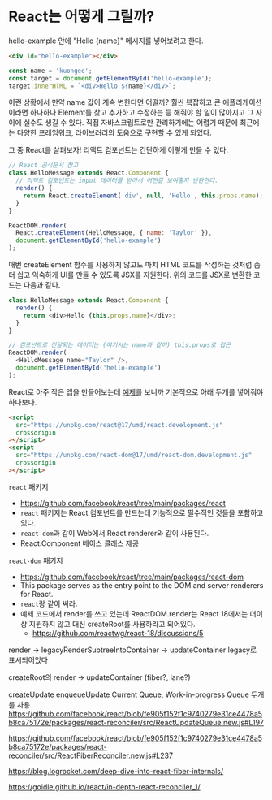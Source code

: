 # React는 어떻게 그릴까?

hello-example 안에 "Hello {name}" 메시지를 넣어보려고 한다.

```html
<div id="hello-example"></div>
```

```js
const name = 'kuongee';
const target = document.getElementById('hello-example');
target.innerHTML = `<div>Hello ${name}</div>`;
```

이런 상황에서 만약 name 값이 계속 변한다면 어떨까?
훨씬 복잡하고 큰 애플리케이션이라면 하나하나 Element를 찾고 추가하고 수정하는 등 해줘야 할 일이 많아지고 그 사이에 실수도 생길 수 있다.
직접 자바스크립트로만 관리하기에는 어렵기 때문에 최근에는 다양한 프레임워크, 라이브러리의 도움으로 구현할 수 있게 되었다.

그 중 React를 살펴보자!
리액트 컴포넌트는 간단하게 이렇게 만들 수 있다.

```js
// React 공식문서 참고
class HelloMessage extends React.Component {
  // 리액트 컴포넌트는 input 데이터를 받아서 어떤걸 보여줄지 반환한다.
  render() {
    return React.createElement('div', null, 'Hello', this.props.name);
  }
}

ReactDOM.render(
  React.createElement(HelloMessage, { name: 'Taylor' }),
  document.getElementById('hello-example')
);
```

매번 createElement 함수를 사용하지 않고도 마치 HTML 코드를 작성하는 것처럼 좀 더 쉽고 익숙하게 UI를 만들 수 있도록 JSX를 지원한다. 위의 코드를 JSX로 변환한 코드는 다음과 같다.

```js
class HelloMessage extends React.Component {
  render() {
    return <div>Hello {this.props.name}</div>;
  }
}

// 컴포넌트로 전달되는 데이터는 (여기서는 name과 같이) this.props로 접근
ReactDOM.render(
  <HelloMessage name="Taylor" />,
  document.getElementById('hello-example')
);
```

React로 아주 작은 앱을 만들어보는데 [예제](https://reactjs.org/docs/add-react-to-a-website.html)를 보니까 기본적으로 아래 두개를 넣어줘야 하나보다.

```html
<script
  src="https://unpkg.com/react@17/umd/react.development.js"
  crossorigin
></script>
<script
  src="https://unpkg.com/react-dom@17/umd/react-dom.development.js"
  crossorigin
></script>
```

`react` 패키지

- https://github.com/facebook/react/tree/main/packages/react
- `react` 패키지는 React 컴포넌트를 만드는데 기능적으로 필수적인 것들을 포함하고 있다.
- `react-dom`과 같이 Web에서 React renderer와 같이 사용된다.
- React.Component 베이스 클래스 제공

`react-dom` 패키지

- https://github.com/facebook/react/tree/main/packages/react-dom
- This package serves as the entry point to the DOM and server renderers for React.
- `react`랑 같이 써라.
- 예제 코드에서 render를 쓰고 있는데 ReactDOM.render는 React 18에서는 더이상 지원하지 않고 대신 createRoot를 사용하라고 되어있다.
  - https://github.com/reactwg/react-18/discussions/5

render -> legacyRenderSubtreeIntoContainer -> updateContainer
legacy로 표시되어있다

createRoot의 render -> updateContainer (fiber?, lane?)

createUpdate
enqueueUpdate
Current Queue, Work-in-progress Queue 두개를 사용
https://github.com/facebook/react/blob/fe905f152f1c9740279e31ce4478a5b8ca75172e/packages/react-reconciler/src/ReactUpdateQueue.new.js#L197

https://github.com/facebook/react/blob/fe905f152f1c9740279e31ce4478a5b8ca75172e/packages/react-reconciler/src/ReactFiberReconciler.new.js#L237

https://blog.logrocket.com/deep-dive-into-react-fiber-internals/

https://goidle.github.io/react/in-depth-react-reconciler_1/
